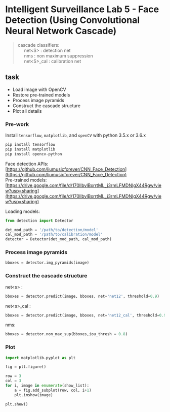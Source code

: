 # Intelligent Surveillance Lab 5 - Face Detection (Using Convolutional Neural Network Cascade)

> cascade classifiers:  
&nbsp;&nbsp;&nbsp;&nbsp; net\<S> : detection net  
&nbsp;&nbsp;&nbsp;&nbsp; nms : non maximum suppression  
&nbsp;&nbsp;&nbsp;&nbsp; net\<S>_cal : calibration net

## **task**  
- Load image with OpenCV
- Restore pre-trained models
- Process image pyramids
- Construct the cascade structure
- Plot all details


### Pre-work
Install `tensorflow`, `matplotlib`, and `openCV` with python 3.5.x or 3.6.x
```bash
pip install tensorflow
pip install matplotlib
pip install opencv-python
```
Face detection APIs:  [https://github.com/liumusicforever/CNN_Face_Detection](https://github.com/liumusicforever/CNN_Face_Detection)  
Pre-trained models: [https://drive.google.com/file/d/170IlbvlBxrrtML_j3rmLFMDNIgX44Rgw/view?usp=sharing](https://drive.google.com/file/d/170IlbvlBxrrtML_j3rmLFMDNIgX44Rgw/view?usp=sharing)  

Loading models:  
```python
from detection import Detector

det_mod_path = '/path/to/detection/model'
cal_mod_path = '/path/to/calibration/model'
detector = Detector(det_mod_path, cal_mod_path)
```

### Process image pyramids
```python
bboxes = detector.img_pyramids(image)
```
### Construct the cascade structure
net\<s> :
```python
bboxes = detector.predict(image, bboxes, net='net12', threshold=0.9)
```
net\<s>_cal :
```python
bboxes = detector.predict(image, bboxes, net='net12_cal', threshold=0.9)
```
nms: 
```python 
bboxes = detector.non_max_sup(bboxes,iou_thresh = 0.8)
```
### Plot
```python
import matplotlib.pyplot as plt

fig = plt.figure()

row = 3
col = 3
for i, image in enumerate(show_list):    
	a = fig.add_subplot(row, col, i+1)
	plt.imshow(image)

plt.show()
```
